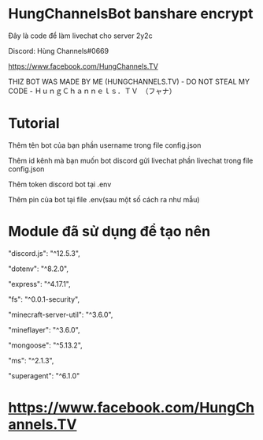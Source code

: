 # HungChannelsBot banshare encrypt
Đây là code để làm livechat cho server 2y2c

Discord: Hùng Channels#0669

https://www.facebook.com/HungChannels.TV

THIZ BOT WAS MADE BY ME (HUNGCHANNELS.TV) - DO NOT STEAL MY CODE - ＨｕｎｇＣｈａｎｎｅｌｓ．ＴＶ　（フャナ）

# Tutorial
Thêm tên bot của bạn phần username trong file config.json

Thêm id kênh mà bạn muốn bot discord gửi livechat phần livechat trong file config.json

Thêm token discord bot tại .env

Thêm pin của bot tại file .env(sau một số cách ra như mẫu)

# Module đã sử dụng để tạo nên
"discord.js": "^12.5.3",

"dotenv": "^8.2.0",

"express": "^4.17.1",

"fs": "^0.0.1-security",

"minecraft-server-util": "^3.6.0",

"mineflayer": "^3.6.0",

"mongoose": "^5.13.2",

"ms": "^2.1.3",

"superagent": "^6.1.0"

# https://www.facebook.com/HungChannels.TV
